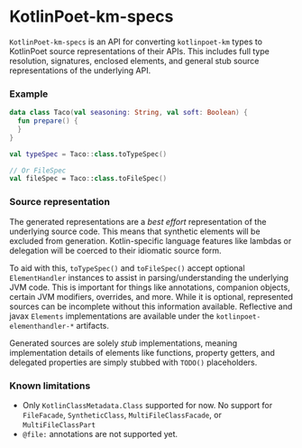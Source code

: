 KotlinPoet-km-specs
===================

`KotlinPoet-km-specs` is an API for converting `kotlinpoet-km` types to KotlinPoet 
source representations of their APIs. This includes full type resolution, signatures, 
enclosed elements, and general stub source representations of the underlying API.

### Example

```kotlin
data class Taco(val seasoning: String, val soft: Boolean) {
  fun prepare() {
  }
}

val typeSpec = Taco::class.toTypeSpec()

// Or FileSpec
val fileSpec = Taco::class.toFileSpec()
```

### Source representation

The generated representations are a _best effort_ representation of the underlying source code.
This means that synthetic elements will be excluded from generation. Kotlin-specific language
features like lambdas or delegation will be coerced to their idiomatic source form.

To aid with this, `toTypeSpec()` and `toFileSpec()` accept optional `ElementHandler` instances
to assist in parsing/understanding the underlying JVM code. This is important for things like
annotations, companion objects, certain JVM modifiers, overrides, and more. While it is optional,
 represented sources can be incomplete without this information available. Reflective and javax
`Elements` implementations are available under the `kotlinpoet-elementhandler-*` artifacts.

Generated sources are solely _stub_ implementations, meaning implementation details of elements
like functions, property getters, and delegated properties are simply stubbed with `TODO()` 
placeholders.

### Known limitations

- Only `KotlinClassMetadata.Class` supported for now. No support for `FileFacade`, `SyntheticClass`, `MultiFileClassFacade`, or `MultiFileClassPart`
- `@file:` annotations are not supported yet.
